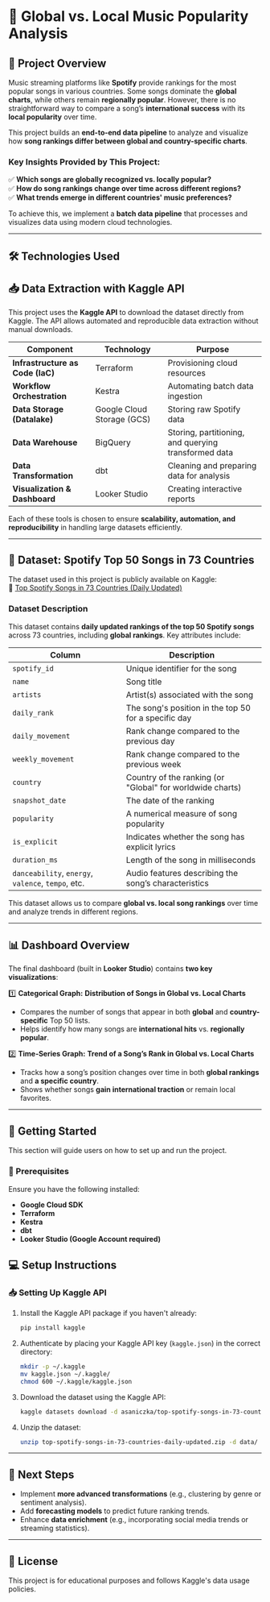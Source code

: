 # **🎵 Global vs. Local Music Popularity Analysis**  
 
## **📌 Project Overview**  
Music streaming platforms like **Spotify** provide rankings for the most popular songs in various countries. Some songs dominate the **global charts**, while others remain **regionally popular**. However, there is no straightforward way to compare a song’s **international success** with its **local popularity** over time.  
 
This project builds an **end-to-end data pipeline** to analyze and visualize how **song rankings differ between global and country-specific charts**.  
 
### **Key Insights Provided by This Project:**
✅ **Which songs are globally recognized vs. locally popular?**  
✅ **How do song rankings change over time across different regions?**  
✅ **What trends emerge in different countries' music preferences?**  
 
To achieve this, we implement a **batch data pipeline** that processes and visualizes data using modern cloud technologies.
 
---
 
## **🛠️ Technologies Used**  
 
## **📥 Data Extraction with Kaggle API**  
This project uses the **Kaggle API** to download the dataset directly from Kaggle. The API allows automated and reproducible data extraction without manual downloads.  
 
| **Component**              | **Technology**   | **Purpose** |
|----------------------------|-----------------|-------------|
| **Infrastructure as Code (IaC)** | Terraform | Provisioning cloud resources |
| **Workflow Orchestration** | Kestra | Automating batch data ingestion |
| **Data Storage (Datalake)** | Google Cloud Storage (GCS) | Storing raw Spotify data |
| **Data Warehouse** | BigQuery | Storing, partitioning, and querying transformed data |
| **Data Transformation** | dbt | Cleaning and preparing data for analysis |
| **Visualization & Dashboard** | Looker Studio | Creating interactive reports |
 
Each of these tools is chosen to ensure **scalability, automation, and reproducibility** in handling large datasets efficiently.
 
---
 
## **📂 Dataset: Spotify Top 50 Songs in 73 Countries**  
 
The dataset used in this project is publicly available on Kaggle:  
🔗 [Top Spotify Songs in 73 Countries (Daily Updated)](https://www.kaggle.com/datasets/asaniczka/top-spotify-songs-in-73-countries-daily-updated/)  
 
### **Dataset Description**  
This dataset contains **daily updated rankings of the top 50 Spotify songs** across 73 countries, including **global rankings**. Key attributes include:
 
| **Column**          | **Description** |
|--------------------|------------------------------|
| `spotify_id` | Unique identifier for the song |
| `name` | Song title |
| `artists` | Artist(s) associated with the song |
| `daily_rank` | The song's position in the top 50 for a specific day |
| `daily_movement` | Rank change compared to the previous day |
| `weekly_movement` | Rank change compared to the previous week |
| `country` | Country of the ranking (or "Global" for worldwide charts) |
| `snapshot_date` | The date of the ranking |
| `popularity` | A numerical measure of song popularity |
| `is_explicit` | Indicates whether the song has explicit lyrics |
| `duration_ms` | Length of the song in milliseconds |
| `danceability`, `energy`, `valence`, `tempo`, etc. | Audio features describing the song’s characteristics |
 
This dataset allows us to compare **global vs. local song rankings** over time and analyze trends in different regions.
 
---
 
## **📊 Dashboard Overview**  
 
The final dashboard (built in **Looker Studio**) contains **two key visualizations**:
 
1️⃣ **Categorical Graph:** **Distribution of Songs in Global vs. Local Charts**  
   - Compares the number of songs that appear in both **global** and **country-specific** Top 50 lists.  
   - Helps identify how many songs are **international hits** vs. **regionally popular**.  
 
2️⃣ **Time-Series Graph:** **Trend of a Song’s Rank in Global vs. Local Charts**  
   - Tracks how a song’s position changes over time in both **global rankings** and **a specific country**.  
   - Shows whether songs **gain international traction** or remain local favorites.  
 
---
 
## **🚀 Getting Started**  
This section will guide users on how to set up and run the project.
 
### **🔧 Prerequisites**
Ensure you have the following installed:
- **Google Cloud SDK**
- **Terraform**
- **Kestra**
- **dbt**
- **Looker Studio (Google Account required)**
 
## **💻 Setup Instructions**

### **📥 Setting Up Kaggle API**  
1. Install the Kaggle API package if you haven't already:  
   ```bash
   pip install kaggle
   ```  
2. Authenticate by placing your Kaggle API key (`kaggle.json`) in the correct directory:  
   ```bash
   mkdir -p ~/.kaggle
   mv kaggle.json ~/.kaggle/
   chmod 600 ~/.kaggle/kaggle.json
   ```  
3. Download the dataset using the Kaggle API:  
   ```bash
   kaggle datasets download -d asaniczka/top-spotify-songs-in-73-countries-daily-updated
   ```  
4. Unzip the dataset:  
   ```bash
   unzip top-spotify-songs-in-73-countries-daily-updated.zip -d data/
   ```
   
---
 
## **📌 Next Steps**  
- Implement **more advanced transformations** (e.g., clustering by genre or sentiment analysis).  
- Add **forecasting models** to predict future ranking trends.  
- Enhance **data enrichment** (e.g., incorporating social media trends or streaming statistics).
 
---
 
## **📜 License**  
This project is for educational purposes and follows Kaggle's data usage policies.